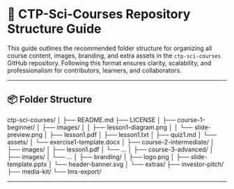 # 📁 CTP-Sci-Courses Repository Structure Guide

This guide outlines the recommended folder structure for organizing all course content, images, branding, and extra assets in the `ctp-sci-courses` GitHub repository. Following this format ensures clarity, scalability, and professionalism for contributors, learners, and collaborators.

---

## 📦 Folder Structure

ctp-sci-courses/
│
├── README.md
├── LICENSE
│
├── course-1-beginner/
│   ├── images/
│   │   ├── lesson1-diagram.png
│   │   └── slide-preview.png
│   ├── lesson1.pdf
│   ├── lesson1.txt
│   ├── quiz1.md
│   └── assets/
│       └── exercise1-template.docx
│
├── course-2-intermediate/
│   ├── images/
│   ├── lesson1.pdf
│   └── ...
│
├── course-3-advanced/
│   ├── images/
│   └── ...
│
├── branding/
│   ├── logo.png
│   ├── slide-template.pptx
│   └── header-banner.svg
│
└── extras/
    ├── investor-pitch/
    ├── media-kit/
    └── lms-export/

---
